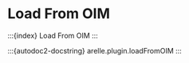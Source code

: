 # Load From OIM

:::{index} Load From OIM
:::

:::{autodoc2-docstring} arelle.plugin.loadFromOIM
:::
